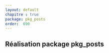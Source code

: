 ```yaml
---
layout: default
chapitre : true
package: pkg_posts
order:  690
---
```


## Réalisation package pkg_posts

